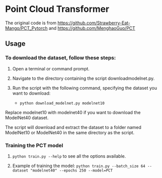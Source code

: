 # Point Cloud Transformer

The original code is from https://github.com/Strawberry-Eat-Mango/PCT_Pytorch and https://github.com/MenghaoGuo/PCT

## Usage

### To download the dataset, follow these steps:

1. Open a terminal or command prompt.

2. Navigate to the directory containing the script downloadmodelnet.py.

3. Run the script with the following command, specifying the dataset you want to download:

    - `python download_modelnet.py modelnet10`

Replace modelnet10 with modelnet40 if you want to download the ModelNet40 dataset.

The script will download and extract the dataset to a folder named ModelNet10 or ModelNet40 in the same directory as the script.

### Training the PCT model

1. `python train.py --help` to see all the options available.

2. Example of training the model: 
    `python train.py --batch_size 64 --dataset "modelnet40" --epochs 250 --model=PCT`